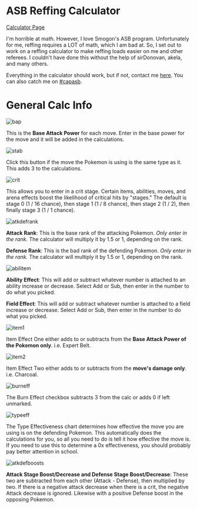 # ASB Reffing Calculator

[Calculator Page](http://redew.github.io/ASB-Reffing-Calc/)

I'm horrible at math. However, I love Smogon's ASB program. Unfortunately for me, reffing requires a LOT of math, which I am bad at. So, I set out to work on a reffing calculator to make reffing loads easier on me and other referees. I couldn't have done this without the help of sirDonovan, akela, and many others.

Everything in the calculator should work, but if not, contact me [here](http://www.smogon.com/forums/members/redew.79332/). You can also catch me on [#capasb](http://mibbit.com/#capasb@irc.synirc.net).

# General Calc Info

![bap](https://cloud.githubusercontent.com/assets/6467108/6359501/4f9af166-bc39-11e4-8553-22eebf980cd4.png)

This is the **Base Attack Power** for each move. Enter in the base power for the move and it will be added in the calculations.

![stab](https://cloud.githubusercontent.com/assets/6467108/6359557/b666d932-bc39-11e4-8f7c-55cae71aff1d.png)

Click this button if the move the Pokemon is using is the same type as it. This adds 3 to the calculations.

![crit](https://cloud.githubusercontent.com/assets/6467108/6359578/d91e75ca-bc39-11e4-8174-130fb190b863.png)

This allows you to enter in a crit stage. Certain items, abilities, moves, and arena effects boost the likelihood of critical hits by "stages." The default is stage 0 (1 / 16 chance), then stage 1 (1 / 8 chance), then stage 2 (1 / 2), then finally stage 3 (1 / 1 chance). 

![atkdefrank](https://cloud.githubusercontent.com/assets/6467108/6359653/484463e2-bc3a-11e4-8f64-793eb7b19246.png)

**Attack Rank**: This is the base rank of the attacking Pokemon. *Only enter in the rank.* The calculator will multiply it by 1.5 or 1, depending on the rank.

**Defense Rank**: This is the bad rank of the defending Pokemon. *Only enter in the rank.* The calculator will multiply it by 1.5 or 1, depending on the rank.

![abilitem](https://cloud.githubusercontent.com/assets/6467108/6359469/168d67be-bc39-11e4-8350-565f658bd91a.png)

**Ability Effect**: This will add or subtract whatever number is attached to an ability increase or decrease. Select Add or Sub, then enter in the number to do what you picked.

**Field Effect**: This will add or subtract whatever number is attached to a field increase or decrease. Select Add or Sub, then enter in the number to do what you picked.

![item1](https://cloud.githubusercontent.com/assets/6467108/6359805/325bd9c4-bc3b-11e4-924f-5e5d56b36fdf.png)

Item Effect One either adds to or subtracts from the **Base Attack Power of the Pokemon only**. i.e. Expert Belt.

![item2](https://cloud.githubusercontent.com/assets/6467108/6359808/349a2df8-bc3b-11e4-882a-5986e0f0175a.png)

Item Effect Two either adds to or subtracts from the **move's damage only**. i.e. Charcoal.

![burneff](https://cloud.githubusercontent.com/assets/6467108/6359934/f6509086-bc3b-11e4-85c3-8d3f792f651c.png)

The Burn Effect checkbox subtracts 3 from the calc or adds 0 if left unmarked. 

![typeeff](https://cloud.githubusercontent.com/assets/6467108/6359955/1aed137e-bc3c-11e4-8d36-fd56764c3a0c.png)

The Type Effectiveness chart determines how effective the move you are using is on the defending Pokemon. This automatically does the calculations for you, so all you need to do is tell it how effective the move is. If you need to use this to determine a 0x effectiveness, you should probably pay better attention in school.

![atkdefboosts](https://cloud.githubusercontent.com/assets/6467108/6360001/74a366c0-bc3c-11e4-90b2-6d8940fd7a13.png)

**Attack Stage Boost/Decrease and Defense Stage Boost/Decrease**: These two are subtracted from each other (Attack - Defense), then multiplied by two. If there is a negative attack decrease when there is a crit, the negative Attack decrease is ignored. Likewise with a positive Defense boost in the opposing Pokemon. 
